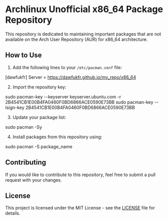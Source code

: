 # Archlinux Unofficial x86_64 Package Repository

This repository is dedicated to maintaining important packages that are not available on the Arch User Repository (AUR) for x86_64 architecture.

## How to Use

1. Add the following lines to your `/etc/pacman.conf` file:
 
[dawfukfr]
Server = https://dawfukfr.github.io/my_repo/x86_64

2. Import the repository key:
 
sudo pacman-key --keyserver keyserver.ubuntu.com -r 2B4541CB1E00B4FA0460F0BD6866ACE0590E73BB
sudo pacman-key --lsign-key 2B4541CB1E00B4FA0460F0BD6866ACE0590E73BB

3. Update your package list:
 
sudo pacman -Sy

4. Install packages from this repository using:
 
sudo pacman -S package_name

## Contributing

If you would like to contribute to this repository, feel free to submit a pull request with your changes.

## License

This project is licensed under the MIT License - see the [LICENSE](LICENSE) file for details.
